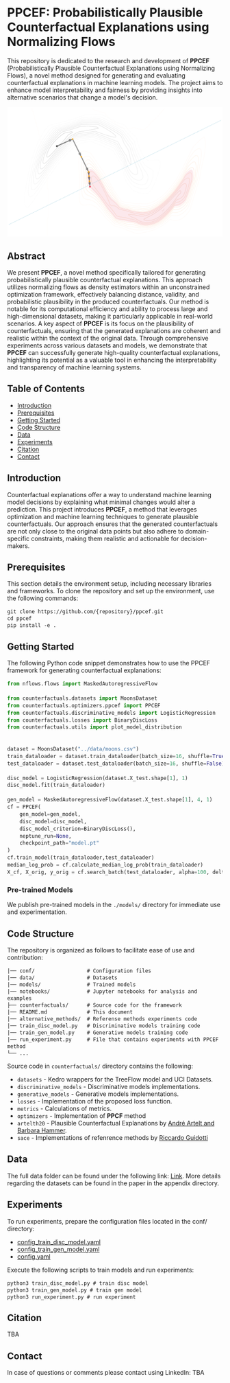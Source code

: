 
# PPCEF: Probabilistically Plausible Counterfactual Explanations using Normalizing Flows

This repository is dedicated to the research and development of **PPCEF** (Probabilistically Plausible Counterfactual Explanations using Normalizing Flows), a novel method designed for generating and evaluating counterfactual explanations in machine learning models. The project aims to enhance model interpretability and fairness by providing insights into alternative scenarios that change a model's decision.

<p align="center">
<img src="graphic.svg" alt="drawing" width="800"/>
</p>

## Abstract

We present **PPCEF**, a novel method specifically tailored for generating probabilistically plausible counterfactual explanations. This approach utilizes normalizing flows as density estimators within an unconstrained optimization framework, effectively balancing distance, validity, and probabilistic plausibility in the produced counterfactuals. Our method is notable for its computational efficiency and ability to process large and high-dimensional datasets, making it particularly applicable in real-world scenarios. A key aspect of **PPCEF** is its focus on the plausibility of counterfactuals, ensuring that the generated explanations are coherent and realistic within the context of the original data. Through comprehensive experiments across various datasets and models, we demonstrate that **PPCEF** can successfully generate high-quality counterfactual explanations, highlighting its potential as a valuable tool in enhancing the interpretability and transparency of machine learning systems.

## Table of Contents

- [Introduction](#introduction)
- [Prerequisites](#prerequisites)
- [Getting Started](#getting-started)
- [Code Structure](#code-structure)
- [Data](#data)
- [Experiments](#experiments)
- [Citation](#citation)
- [Contact](#contact)

## Introduction

Counterfactual explanations offer a way to understand machine learning model decisions by explaining what minimal changes would alter a prediction. This project introduces **PPCEF**, a method that leverages optimization and machine learning techniques to generate plausible counterfactuals. Our approach ensures that the generated counterfactuals are not only close to the original data points but also adhere to domain-specific constraints, making them realistic and actionable for decision-makers.

## Prerequisites

This section details the environment setup, including necessary libraries and frameworks. To clone the repository and set up the environment, use the following commands:

```shell
git clone https://github.com/{repository}/ppcef.git
cd ppcef
pip install -e .
```

## Getting Started
The following Python code snippet demonstrates how to use the PPCEF framework for generating counterfactual explanations:

```python
from nflows.flows import MaskedAutoregressiveFlow

from counterfactuals.datasets import MoonsDataset
from counterfactuals.optimizers.ppcef import PPCEF
from counterfactuals.discriminative_models import LogisticRegression
from counterfactuals.losses import BinaryDiscLoss
from counterfactuals.utils import plot_model_distribution


dataset = MoonsDataset("../data/moons.csv")
train_dataloader = dataset.train_dataloader(batch_size=16, shuffle=True)
test_dataloader = dataset.test_dataloader(batch_size=16, shuffle=False)

disc_model = LogisticRegression(dataset.X_test.shape[1], 1)
disc_model.fit(train_dataloader)

gen_model = MaskedAutoregressiveFlow(dataset.X_test.shape[1], 4, 1)
cf = PPCEF(
    gen_model=gen_model,
    disc_model=disc_model,
    disc_model_criterion=BinaryDiscLoss(),
    neptune_run=None,
    checkpoint_path="model.pt"
)
cf.train_model(train_dataloader,test_dataloader)
median_log_prob = cf.calculate_median_log_prob(train_dataloader)
X_cf, X_orig, y_orig = cf.search_batch(test_dataloader, alpha=100, delta=median_log_prob)
```

### Pre-trained Models

We publish pre-trained models in the `./models/` directory for immediate use and experimentation.

## Code Structure

The repository is organized as follows to facilitate ease of use and contribution:

```
|── conf/                 # Configuration files
|── data/                 # Datasets
|── models/               # Trained models
|── notebooks/            # Jupyter notebooks for analysis and examples
├── counterfactuals/      # Source code for the framework
|── README.md             # This document
|── alternative_methods/  # Referense methods experiments code
|── train_disc_model.py   # Discriminative models training code
|── train_gen_model.py    # Generative models training code
|── run_experiment.py     # File that contains experiments with PPCEF method
└── ...
```

Source code in `counterfactuals/` directory contains the following:
  * `datasets` - Kedro wrappers for the TreeFlow model and UCI Datasets.
  * `discriminative_models` - Discriminative models implementations.
  * `generative_models` - Generative models implementations.
  * `losses` - Implementation of the proposed loss function.
  * `metrics` - Calculations of metrics.
  * `optimizers` - Implementation of **PPCF** method
  * `artelth20` - Plausible Counterfactual Explanations by [André Artelt and Barbara Hammer](https://github.com/andreArtelt/ConvexDensityConstraintsForPlausibleCounterfactuals/tree/master).
  * `sace` - Implementations of refenrence methods by [Riccardo Guidotti](https://github.com/riccotti/Scamander/tree/main/sace)

## Data

The full data folder can be found under the following link: [Link](data). More details regarding the datasets can be found in the paper in the appendix directory.

## Experiments

To run experiments, prepare the configuration files located in the conf/ directory:

- [config_train_disc_model.yaml](conf/config_train_disc_model.yaml)
- [config_train_gen_model.yaml](conf/config_train_gen_model.yaml)
- [config.yaml](conf/config.yaml)

Execute the following scripts to train models and run experiments:

```shell
python3 train_disc_model.py # train disc model
python3 train_gen_model.py # train gen model
python3 run_experiment.py # run experiment
```

## Citation

TBA

## Contact

In case of questions or comments please contact using LinkedIn: TBA
